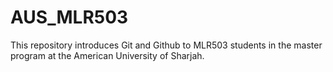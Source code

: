 # AUS_MLR503
This repository introduces Git and Github to MLR503 students in the master program at the American University of Sharjah.
